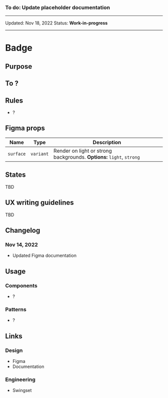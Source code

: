### To do: Update placeholder documentation

---

Updated: Nov 18, 2022
Status: **Work-in-progress**

---

# Badge

## Purpose

## To ?

## Rules

- ?

## Figma props

| Name      | Type      | Description                                                           |
| --------- | --------- | --------------------------------------------------------------------- |
| `surface` | `variant` | Render on light or strong backgrounds. **Options:** `light`, `strong` |

## States

TBD

## UX writing guidelines

TBD

## Changelog

### Nov 14, 2022

- Updated Figma documentation

## Usage

### Components

- ?

### Patterns

- ?

## Links

### Design

- Figma
- Documentation

### Engineering

- Swingset

